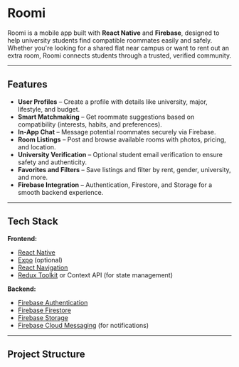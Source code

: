 # Roomi

Roomi is a mobile app built with **React Native** and **Firebase**, designed to help university students find compatible roommates easily and safely.  
Whether you're looking for a shared flat near campus or want to rent out an extra room, Roomi connects students through a trusted, verified community.

---

## Features

- **User Profiles** – Create a profile with details like university, major, lifestyle, and budget.  
- **Smart Matchmaking** – Get roommate suggestions based on compatibility (interests, habits, and preferences).  
- **In-App Chat** – Message potential roommates securely via Firebase.  
- **Room Listings** – Post and browse available rooms with photos, pricing, and location.  
- **University Verification** – Optional student email verification to ensure safety and authenticity.  
- **Favorites and Filters** – Save listings and filter by rent, gender, university, and more.  
- **Firebase Integration** – Authentication, Firestore, and Storage for a smooth backend experience.

---

## Tech Stack

**Frontend:**  
- [React Native](https://reactnative.dev/)  
- [Expo](https://expo.dev/) (optional)  
- [React Navigation](https://reactnavigation.org/)  
- [Redux Toolkit](https://redux-toolkit.js.org/) or Context API (for state management)

**Backend:**  
- [Firebase Authentication](https://firebase.google.com/docs/auth)  
- [Firebase Firestore](https://firebase.google.com/docs/firestore)  
- [Firebase Storage](https://firebase.google.com/docs/storage)  
- [Firebase Cloud Messaging](https://firebase.google.com/docs/cloud-messaging) (for notifications)

---

## Project Structure


